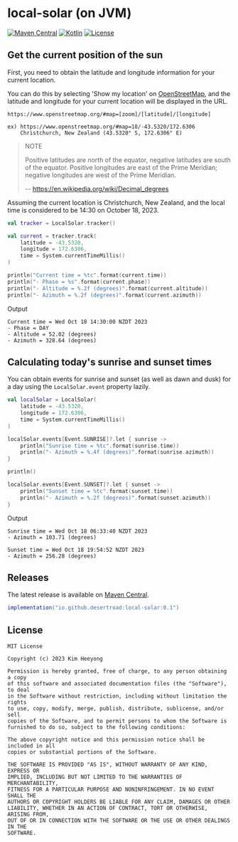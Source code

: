 # local-solar (on JVM)
[![Maven Central](https://img.shields.io/maven-central/v/io.github.desertroad/local-solar.svg)](https://central.sonatype.com/artifact/io.github.desertroad/local-solar)
[![Kotlin](https://img.shields.io/badge/kotlin-1.9-blue.svg?logo=kotlin)](http://kotlinlang.org)
[![License](https://img.shields.io/github/license/desertroad/local-solar)](https://github.com/desertroad/local-solar/blob/main/LICENSE)

## Get the current position of the sun
First, you need to obtain the latitude and longitude information for your current location.

You can do this by selecting 'Show my location' on [OpenStreetMap](https://www.openstreetmap.org/), 
and the latitude and longitude for your current location will be displayed in the URL.

```
https://www.openstreetmap.org/#map=[zoom]/[latitude]/[longitude]

ex) https://www.openstreetmap.org/#map=18/-43.5320/172.6306
    Christchurch, New Zealand (43.5320° S, 172.6306° E)
```

> NOTE
> 
> Positive latitudes are north of the equator, negative latitudes are south of the equator. Positive longitudes are east of the Prime Meridian; negative longitudes are west of the Prime Meridian.
> 
> -- https://en.wikipedia.org/wiki/Decimal_degrees


Assuming the current location is Christchurch, New Zealand, and the local time is considered to be 14:30 on October 18, 2023.
```kotlin
val tracker = LocalSolar.tracker()

val current = tracker.track(
    latitude = -43.5320,
    longitude = 172.6306,
    time = System.currentTimeMillis()
)

println("Current time = %tc".format(current.time))
println("- Phase = %s".format(current.phase))
println("- Altitude = %.2f (degrees)".format(current.altitude))
println("- Azimuth = %.2f (degrees)".format(current.azimuth))
```

Output
```
Current time = Wed Oct 18 14:30:00 NZDT 2023
- Phase = DAY
- Altitude = 52.02 (degrees)
- Azimuth = 328.64 (degrees)
```


## Calculating today's sunrise and sunset times
You can obtain events for sunrise and sunset (as well as dawn and dusk) for a day using the `LocalSolar.event` property lazily.

```kotlin
val localSolar = LocalSolar(
    latitude = -43.5320,
    longitude = 172.6306,
    time = System.currentTimeMillis()
)

localSolar.events[Event.SUNRISE]?.let { sunrise ->
    println("Sunrise time = %tc".format(sunrise.time))
    println("- Azimuth = %.4f (degrees)".format(sunrise.azimuth))
}

println()

localSolar.events[Event.SUNSET]?.let { sunset ->
    println("Sunset time = %tc".format(sunset.time))
    println("- Azimuth = %.2f (degrees)".format(sunset.azimuth))
}
```

Output
```
Sunrise time = Wed Oct 18 06:33:40 NZDT 2023
- Azimuth = 103.71 (degrees)

Sunset time = Wed Oct 18 19:54:52 NZDT 2023
- Azimuth = 256.28 (degrees)
```



## Releases
The latest release is available on [Maven Central](https://central.sonatype.com/artifact/io.github.desertroad/local-solar).
```groovy
implementation("io.github.desertroad:local-solar:0.1")
```

## License
```
MIT License

Copyright (c) 2023 Kim Heeyong

Permission is hereby granted, free of charge, to any person obtaining a copy
of this software and associated documentation files (the "Software"), to deal
in the Software without restriction, including without limitation the rights
to use, copy, modify, merge, publish, distribute, sublicense, and/or sell
copies of the Software, and to permit persons to whom the Software is
furnished to do so, subject to the following conditions:

The above copyright notice and this permission notice shall be included in all
copies or substantial portions of the Software.

THE SOFTWARE IS PROVIDED "AS IS", WITHOUT WARRANTY OF ANY KIND, EXPRESS OR
IMPLIED, INCLUDING BUT NOT LIMITED TO THE WARRANTIES OF MERCHANTABILITY,
FITNESS FOR A PARTICULAR PURPOSE AND NONINFRINGEMENT. IN NO EVENT SHALL THE
AUTHORS OR COPYRIGHT HOLDERS BE LIABLE FOR ANY CLAIM, DAMAGES OR OTHER
LIABILITY, WHETHER IN AN ACTION OF CONTRACT, TORT OR OTHERWISE, ARISING FROM,
OUT OF OR IN CONNECTION WITH THE SOFTWARE OR THE USE OR OTHER DEALINGS IN THE
SOFTWARE.
```